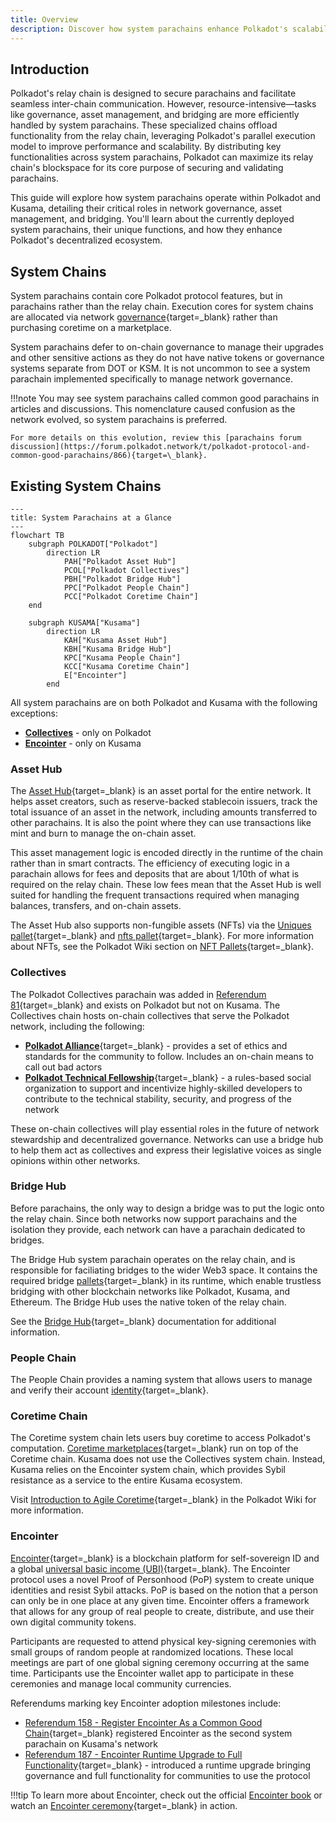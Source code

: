 ```yaml
---
title: Overview
description: Discover how system parachains enhance Polkadot's scalability and performance by offloading tasks like governance, asset management, and bridging from the relay chain.
---
```


## Introduction

Polkadot's relay chain is designed to secure parachains and facilitate seamless inter-chain communication. However, resource-intensive—tasks like governance, asset management, and bridging are more efficiently handled by system parachains. These specialized chains offload functionality from the relay chain, leveraging Polkadot's parallel execution model to improve performance and scalability. By distributing key functionalities across system parachains, Polkadot can maximize its relay chain's blockspace for its core purpose of securing and validating parachains.

This guide will explore how system parachains operate within Polkadot and Kusama, detailing their critical roles in network governance, asset management, and bridging. You'll learn about the currently deployed system parachains, their unique functions, and how they enhance Polkadot's decentralized ecosystem.

## System Chains

System parachains contain core Polkadot protocol features, but in parachains rather than the relay chain. Execution cores for system chains are allocated via network [governance](https://wiki.polkadot.network/docs/learn-polkadot-opengov){target=\_blank} rather than purchasing coretime on a marketplace.

System parachains defer to on-chain governance to manage their upgrades and other sensitive actions as they do not have native tokens or governance systems separate from DOT or KSM. It is not uncommon to see a system parachain implemented specifically to manage network governance.

!!!note
    You may see system parachains called common good parachains in articles and discussions. This nomenclature caused confusion as the network evolved, so system parachains is preferred. 
    
    For more details on this evolution, review this [parachains forum discussion](https://forum.polkadot.network/t/polkadot-protocol-and-common-good-parachains/866){target=\_blank}.

## Existing System Chains

```mermaid
---
title: System Parachains at a Glance
---
flowchart TB
    subgraph POLKADOT["Polkadot"]
        direction LR
            PAH["Polkadot Asset Hub"]
            PCOL["Polkadot Collectives"]
            PBH["Polkadot Bridge Hub"]
            PPC["Polkadot People Chain"]
            PCC["Polkadot Coretime Chain"]
    end

    subgraph KUSAMA["Kusama"]
        direction LR
            KAH["Kusama Asset Hub"]
            KBH["Kusama Bridge Hub"]
            KPC["Kusama People Chain"]
            KCC["Kusama Coretime Chain"]
            E["Encointer"]
        end
```

All system parachains are on both Polkadot and Kusama with the following exceptions:

- [**Collectives**](#collectives) - only on Polkadot
- [**Encointer**](#encointer) - only on Kusama

### Asset Hub

The [Asset Hub](https://github.com/paritytech/polkadot-sdk/tree/master/cumulus#asset-hub-){target=\_blank} is an asset portal for the entire network. It helps asset creators, such as reserve-backed stablecoin issuers, track the total issuance of an asset in the network, including amounts transferred to other parachains. It is also the point where they can use transactions like mint and burn to manage the on-chain asset.

This asset management logic is encoded directly in the runtime of the chain rather than in smart contracts. The efficiency of executing logic in a parachain allows for fees and deposits that are about 1/10th of what is required on the relay chain. These low fees mean that the Asset Hub is well suited for handling the frequent transactions required when managing balances, transfers, and on-chain assets.

The Asset Hub also supports non-fungible assets (NFTs) via the [Uniques pallet](https://polkadot.js.org/docs/substrate/extrinsics#uniques){target=\_blank} and [nfts pallet](https://polkadot.js.org/docs/substrate/extrinsics#nfts){target=\_blank}. For more information about NFTs, see the Polkadot Wiki section on [NFT Pallets](https://wiki.polkadot.network/docs/learn-nft-pallets){target=\_blank}.

### Collectives

The Polkadot Collectives parachain was added in [Referendum 81](https://polkadot.polkassembly.io/referendum/81){target=\_blank} and exists on Polkadot but not on Kusama. The Collectives chain hosts on-chain collectives that serve the Polkadot network, including the following:

- [**Polkadot Alliance**](https://polkadot.polkassembly.io/referendum/94){target=\_blank} - provides a set of ethics and standards for the community to follow. Includes an on-chain means to call out bad actors
- [**Polkadot Technical Fellowship**](https://wiki.polkadot.network/docs/learn-polkadot-technical-fellowship){target=\_blank} - a rules-based social organization to support and incentivize highly-skilled developers to contribute to the technical stability, security, and progress of the network

These on-chain collectives will play essential roles in the future of network stewardship and decentralized governance. Networks can use a bridge hub to help them act as collectives and express their legislative voices as single opinions within other networks.

### Bridge Hub

Before parachains, the only way to design a bridge was to put the logic onto the relay chain. Since both networks now support parachains and the isolation they provide, each network can have a parachain dedicated to bridges. 

The Bridge Hub system parachain operates on the relay chain, and is responsible for faciliating bridges to the wider Web3 space. It contains the required bridge [pallets](/polkadot-protocol/glossary/#pallet){target=\_blank} in its runtime, which enable trustless bridging with other blockchain networks like Polkadot, Kusama, and Ethereum. The Bridge Hub uses the native token of the relay chain.

See the [Bridge Hub](/polkadot-protocol/architecture/system-chains/bridge-hub){target=\_blank} documentation for additional information.

### People Chain

The People Chain provides a naming system that allows users to manage and verify their account [identity](https://wiki.polkadot.network/docs/learn-identity){target=\_blank}.

### Coretime Chain

The Coretime system chain lets users buy coretime to access Polkadot's computation. [Coretime marketplaces](https://wiki.polkadot.network/docs/learn-guides-coretime-marketplaces){target=\_blank} run on top of the Coretime chain. Kusama does not use the Collectives system chain. Instead, Kusama relies on the Encointer system chain, which provides Sybil resistance as a service to the entire Kusama ecosystem.

Visit [Introduction to Agile Coretime](https://wiki.polkadot.network/docs/learn-agile-coretime#introduction-to-agile-coretime){target=\_blank} in the Polkadot Wiki for more information.

### Encointer

[Encointer](https://encointer.org/encointer-for-web3/){target=\_blank} is a blockchain platform for self-sovereign ID and a global [universal basic income (UBI)](https://book.encointer.org/economics-ubi.html){target=\_blank}. The Encointer protocol uses a novel Proof of Personhood (PoP) system to create unique identities and resist Sybil attacks. PoP is based on the notion that a person can only be in one place at any given time. Encointer offers a framework that allows for any group of real people to create, distribute, and use their own digital community tokens.

Participants are requested to attend physical key-signing ceremonies with small groups of random people at randomized locations. These local meetings are part of one global signing ceremony occurring at the same time. Participants use the Encointer wallet app to participate in these ceremonies and manage local community currencies. 

Referendums marking key Encointer adoption milestones include: 

- [Referendum 158 - Register Encointer As a Common Good Chain](https://kusama.polkassembly.io/referendum/158){target=\_blank} registered Encointer as the second system parachain on Kusama's network
- [Referendum 187 - Encointer Runtime Upgrade to Full Functionality](https://kusama.polkassembly.io/referendum/187){target=\_blank} - introduced a runtime upgrade bringing governance and full functionality for communities to use the protocol

!!!tip
    To learn more about Encointer, check out the official [Encointer book](https://book.encointer.org/introduction.html) or watch an [Encointer ceremony](https://www.youtube.com/watch?v=tcgpCCYBqko){target=\_blank} in action.

